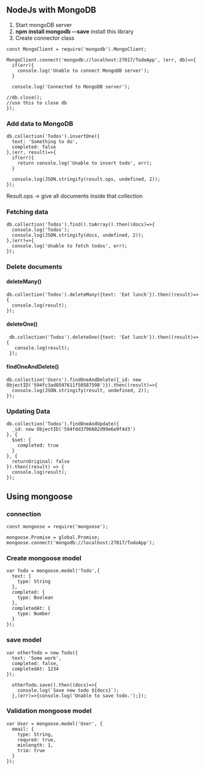 ## NodeJs with MongoDB


1. Start mongoDB server
2. **npm install mongodb --save** install this library
3. Create connector class

```
const MongoClient = require('mongodb').MongoClient;

MongoClient.connect('mongodb://localhost:27017/TodoApp', (err, db)=>{
  if(err){
    console.log('Unable to connect MongoDB server');
  }

  console.log('Connected to MongoDB server');

//db.close();
//use this to close db
});

```

### Add data to MongoDB

```
db.collection('Todos').insertOne({
  text: 'Something to do',
  completed: false
},(err, result)=>{
  if(err){
    return console.log('Unable to insert todo', err);
  }

  console.log(JSON.stringify(result.ops, undefined, 2));
});

```

Result.ops → give all documents inside that collection

### Fetching data

```
db.collection('Todos').find().toArray().then((docs)=>{
  console.log('Todos');
  console.log(JSON.stringify(docs, undefined, 2));
},(err)=>{
  console.log('Unable to fetch todos', err);
});
```

### Delete documents

#### deleteMany()
```
db.collection('Todos').deleteMany({text: 'Eat lunch'}).then((result)=>{
  console.log(result);
});

```

#### deleteOne()

```
 db.collection('Todos').deleteOne({text: 'Eat lunch'}).then((result)=>{
   console.log(result);
 });

```

#### findOneAndDelete()

```
db.collection('Users').findOneAndDelete({_id: new ObjectID('594fc3ad8597611f50587598')}).then((result)=>{
  console.log(JSON.stringify(result, undefined, 2));
});

```

### Updating Data

```
db.collection('Todos').findOneAndUpdate({
  _id: new ObjectID('594fdd3796602d99e6e9f4d3')
}, {
  $set: {
    completed: true
  }
}, {
  returnOriginal: false
}).then((result) => {
  console.log(result);
});

```


## Using mongoose

### connection

```
const mongoose = require('mongoose');

mongoose.Promise = global.Promise;
mongoose.connect('mongodb://localhost:27017/TodoApp');

```

### Create mongoose model

```
var Todo = mongoose.model('Todo',{
  text: {
    type: String
  },
  completed: {
    type: Boolean
  },
  completedAt: {
    type: Number
  }
});

```

### save model

```
var otherTodo = new Todo({
  text: 'Some work',
  completed: false,
  completedAt: 1234
});

  otherTodo.save().then((docs)=>{
    console.log(`Save new todo ${docs}`);
  },(err)=>{console.log('Unable to save todo.');});

```


### Validation mongoose model

```
var User = mongoose.model('User', {
  email: {
    type: String,
    requred: true,
    minlength: 1,
    trim: true
  }
});
```
